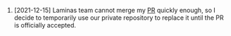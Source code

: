 1. [2021-12-15] Laminas team cannot merge my [PR](https://github.com/laminas/laminas-code/pull/123) quickly enough, 
   so I decide to temporarily use our private repository to replace it until the PR is officially accepted.